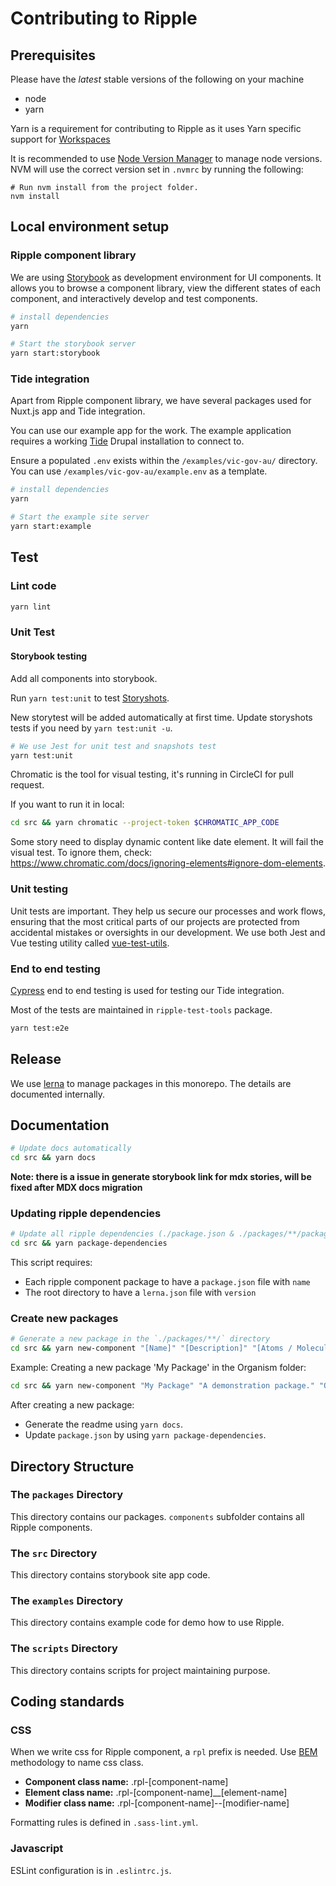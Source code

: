 # Contributing to Ripple

## Prerequisites

Please have the *latest* stable versions of the following on your machine

- node
- yarn

Yarn is a requirement for contributing to Ripple as it uses Yarn specific support for [Workspaces](https://classic.yarnpkg.com/lang/en/docs/workspaces/)


It is recommended to use [Node Version Manager](https://github.com/nvm-sh/nvm#readme) to manage node versions.
NVM will use the correct version set in `.nvmrc` by running the following:

```shell
# Run nvm install from the project folder.
nvm install
```


## Local environment setup

### Ripple component library

We are using [Storybook](https://storybook.js.org/) as development environment
for UI components. It allows you to browse a component library, view the
different states of each component, and interactively develop and test components.

``` bash
# install dependencies
yarn

# Start the storybook server
yarn start:storybook
```

### Tide integration

Apart from Ripple component library, we have several packages used for Nuxt.js app and Tide integration.

You can use our example app for the work. The example application requires a working [Tide](https://github.com/dpc-sdp/tide) Drupal installation to connect to.

Ensure a populated `.env` exists within the `/examples/vic-gov-au/` directory.
You can use `/examples/vic-gov-au/example.env` as a template.

```bash
# install dependencies
yarn

# Start the example site server
yarn start:example

```

## Test

### Lint code

``` bash
yarn lint
```

### Unit Test

#### Storybook testing

Add all components into storybook.

Run `yarn test:unit` to test [Storyshots](https://www.npmjs.com/package/@storybook/addon-storyshots).

New storytest will be added automatically at first time.
Update storyshots tests if you need by `yarn test:unit -u`.

``` bash
# We use Jest for unit test and snapshots test
yarn test:unit
```

Chromatic is the tool for visual testing, it's running in CircleCI for pull request.

If you want to run it in local:

``` bash
cd src && yarn chromatic --project-token $CHROMATIC_APP_CODE
```

Some story need to display dynamic content like date element. It will fail the visual test.
To ignore them, check: https://www.chromatic.com/docs/ignoring-elements#ignore-dom-elements.

### Unit testing

Unit tests are important. They help us secure our processes and work flows, ensuring that the most critical parts of our projects are protected from accidental mistakes or oversights in our development. We use both Jest and Vue testing utility called [vue-test-utils](https://vue-test-utils.vuejs.org/).

### End to end testing

[Cypress](https://www.cypress.io/) end to end testing is used for testing our Tide integration.

Most of the tests are maintained in `ripple-test-tools` package.

``` bash
yarn test:e2e
```

## Release

We use [lerna](https://github.com/lerna/lerna) to manage packages in this monorepo. The details are documented internally.

## Documentation

``` bash
# Update docs automatically
cd src && yarn docs
```

**Note: there is a issue in generate storybook link for mdx stories, will be fixed after MDX docs migration**

### Updating ripple dependencies

``` bash
# Update all ripple dependencies (./package.json & ./packages/**/package.json)
cd src && yarn package-dependencies
```

This script requires:

- Each ripple component package to have a `package.json` file with `name`
- The root directory to have a `lerna.json` file with `version`

### Create new packages

``` bash
# Generate a new package in the `./packages/**/` directory
cd src && yarn new-component "[Name]" "[Description]" "[Atoms / Molecules / Organisms]"
```

Example: Creating a new package 'My Package' in the Organism folder:

``` bash
cd src && yarn new-component "My Package" "A demonstration package." "Organisms"
```

After creating a new package:

- Generate the readme using `yarn docs`.
- Update `package.json` by using `yarn package-dependencies`.

## Directory Structure

### The `packages` Directory

This directory contains our packages. `components` subfolder contains all Ripple components.

### The `src` Directory

This directory contains storybook site app code.

### The `examples` Directory

This directory contains example code for demo how to use Ripple.

### The `scripts` Directory

This directory contains scripts for project maintaining purpose.

## Coding standards

### CSS

When we write css for Ripple component, a `rpl` prefix is needed.
Use [BEM](http://getbem.com/introduction/) methodology to name css class.

- **Component class name:**  .rpl-[component-name]
- **Element class name:**  .rpl-[component-name]__[element-name]
- **Modifier class name:**  .rpl-[component-name]--[modifier-name]

Formatting rules is defined in `.sass-lint.yml`.

### Javascript

ESLint configuration is in `.eslintrc.js`.
